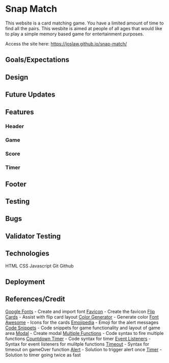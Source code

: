 # **Snap Match**
This website is a card matching game. You have a limited amount of time to find all the pairs. This wesbite is aimed at people of all ages that would like to play a simple memory based game for entertainment purposes.

Access the site here: https://joslaw.github.io/snap-match/
<br>
## **Goals/Expectations**

## Design
## Future Updates
## Features
### Header
### Game
### Score
### Timer
## Footer
## Testing
## Bugs
## Validator Testing
## Technologies
HTML
CSS
Javascript
Git
Github

## Deployment
## References/Credit
[Google Fonts](https://fonts.google.com/) - Create and import font
[Favicon](https://favicon.io/logo-generator/) - Create the favicon
[Flip Cards](https://www.w3schools.com/howto/howto_css_flip_card.asp) - Assist with flip card layout
[Color Generator](https://coolors.co/f28824-ffffff-e6e8e6-ced0ce-191919) - Generate color
[Font Awesome](https://fontawesome.com/) - Icons for the cards
[Emojipedia](https://emojipedia.org/grinning-face-with-smiling-eyes/) - Emoji for the alert messages
[Code Snippets](https://github.com/sandraisrael/Memory-Game-fend) - Code snippets for game functionality and layout of game area
[Modal](https://www.w3schools.com/howto/howto_css_modals.asp) - Create modal
[Multiple Functions](https://stackoverflow.com/questions/3910736/how-to-call-multiple-javascript-functions-in-onclick-event) - Code syntax to fire multiple functions
[Countdown Timer](https://www.w3schools.com/jsref/met_win_setinterval.asp) - Code syntax for timer
[Event Listeners](https://stackoverflow.com/questions/25028853/addeventlistener-two-functions) - Syntax for event listeners for mulitple functions
[Timeout](https://www.w3schools.com/jsref/met_win_settimeout.asp) - Syntax for timeout on gameOver function
[Alert](https://stackoverflow.com/questions/24768067/display-alert-only-once) - Solution to trigger alert once
[Timer](https://stackoverflow.com/questions/31036619/timer-goes-twice-as-fast-when-triggered-again) - Solution to timer going twice as fast